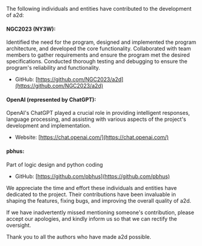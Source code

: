 The following individuals and entities have contributed to the development of
a2d:

#### NGC2023 (NY3W):

Identified the need for the program, designed
and implemented the program architecture, and developed the core
functionality. Collaborated with team members to gather requirements and
ensure the program met the desired specifications. Conducted thorough testing
and debugging to ensure the program's reliability and functionality.

- GitHub: [https://github.com/NGC2023/a2d](https://github.com/NGC2023/a2d)

#### OpenAI (represented by ChatGPT):

OpenAI's ChatGPT played a crucial role
in providing intelligent responses, language processing, and assisting with
various aspects of the project's development and implementation.

- Website: [https://chat.openai.com/](https://chat.openai.com/)

#### pbhus:

Part of logic design and python coding

- GitHub: [https://github.com/pbhus](https://github.com/pbhus)

We appreciate the time and effort these individuals and entities have dedicated
to the project. Their contributions have been invaluable in shaping the
features, fixing bugs, and improving the overall quality of a2d.

If we have inadvertently missed mentioning someone's contribution, please accept
our apologies, and kindly inform us so that we can rectify the oversight.

Thank you to all the authors who have made a2d possible.